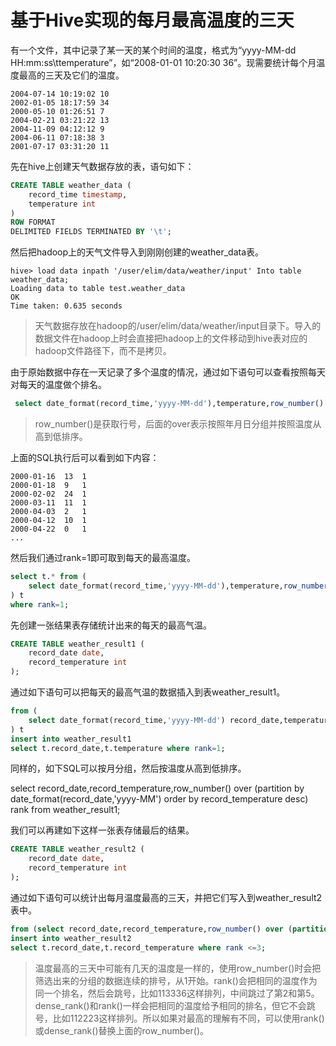 # 基于Hive实现的每月最高温度的三天

有一个文件，其中记录了某一天的某个时间的温度，格式为“yyyy-MM-dd HH:mm:ss\ttemperature”，如“2008-01-01 10:20:30  36”。现需要统计每个月温度最高的三天及它们的温度。

```text
2004-07-14 10:19:02	10
2002-01-05 18:17:59	34
2000-05-10 01:26:51	7
2004-02-21 03:21:22	13
2004-11-09 04:12:12	9
2004-06-11 07:18:38	3
2001-07-17 03:31:20	11
```

先在hive上创建天气数据存放的表，语句如下：

```sql
CREATE TABLE weather_data (
    record_time timestamp,
    temperature int
)
ROW FORMAT 
DELIMITED FIELDS TERMINATED BY '\t'; 
```

然后把hadoop上的天气文件导入到刚刚创建的weather_data表。

```text
hive> load data inpath '/user/elim/data/weather/input' Into table weather_data;
Loading data to table test.weather_data
OK
Time taken: 0.635 seconds
```

> 天气数据存放在hadoop的/user/elim/data/weather/input目录下。导入的数据文件在hadoop上时会直接把hadoop上的文件移动到hive表对应的hadoop文件路径下，而不是拷贝。

由于原始数据中存在一天记录了多个温度的情况，通过如下语句可以查看按照每天对每天的温度做个排名。

```sql
 select date_format(record_time,'yyyy-MM-dd'),temperature,row_number() over (partition by date_format(record_time,'yyyy-MM-dd') order by temperature desc) rank from weather_data;
```

> row_number()是获取行号，后面的over表示按照年月日分组并按照温度从高到低排序。

上面的SQL执行后可以看到如下内容：

```text
2000-01-16	13	1
2000-01-18	9	1
2000-02-02	24	1
2000-03-11	11	1
2000-04-03	2	1
2000-04-12	10	1
2000-04-22	0	1
...
```

然后我们通过rank=1即可取到每天的最高温度。

```sql
select t.* from (
    select date_format(record_time,'yyyy-MM-dd'),temperature,row_number() over (partition by date_format(record_time,'yyyy-MM-dd') order by temperature desc) rank from weather_data
) t
where rank=1;
```

先创建一张结果表存储统计出来的每天的最高气温。

```sql
CREATE TABLE weather_result1 (
    record_date date,
    record_temperature int
);
```

通过如下语句可以把每天的最高气温的数据插入到表weather_result1。

```sql
from (
    select date_format(record_time,'yyyy-MM-dd') record_date,temperature,row_number() over (partition by date_format(record_time,'yyyy-MM-dd') order by temperature desc) rank from weather_data
) t
insert into weather_result1
select t.record_date,t.temperature where rank=1;
```

同样的，如下SQL可以按月分组，然后按温度从高到低排序。

select record_date,record_temperature,row_number() over (partition by date_format(record_date,'yyyy-MM') order by record_temperature desc) rank from weather_result1;

我们可以再建如下这样一张表存储最后的结果。

```sql
CREATE TABLE weather_result2 (
    record_date date,
    record_temperature int
);
```

通过如下语句可以统计出每月温度最高的三天，并把它们写入到weather_result2表中。

```sql
from (select record_date,record_temperature,row_number() over (partition by date_format(record_date,'yyyy-MM') order by record_temperature desc) rank from weather_result1) t
insert into weather_result2
select t.record_date,t.record_temperature where rank <=3;
```

> 温度最高的三天中可能有几天的温度是一样的，使用row_number()时会把筛选出来的分组的数据连续的排号，从1开始。rank()会把相同的温度作为同一个排名，然后会跳号，比如113336这样排列，中间跳过了第2和第5。dense_rank()和rank()一样会把相同的温度给予相同的排名，但它不会跳号，比如112223这样排列。所以如果对最高的理解有不同，可以使用rank()或dense_rank()替换上面的row_number()。


